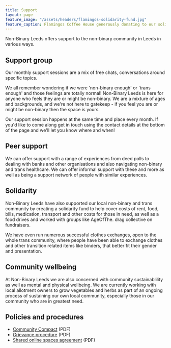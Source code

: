 ```yaml
---
title: Support
layout: page
feature_image: "/assets/headers/flamingos-solidarity-fund.jpg"
feature_caption: Flamingos Coffee House generously donating to our solidarity fund
---
```


Non-Binary Leeds offers support to the non-binary community in Leeds in various ways.

## Support group

Our monthly support sessions are a mix of free chats, conversations around specific topics.

We all remember wondering if we were 'non-binary enough' or 'trans enough' and those feelings are totally normal! Non-Binary Leeds is here for anyone who feels they are or might be non-binary. We are a mixture of ages and backgrounds, and we're not here to gatekeep - if you feel you are or might be non-binary then the space is yours.

Our support session happens at the same time and place every month. If you'd like to come along get in touch using the contact details at the bottom of the page and we'll let you know where and when!

## Peer support

We can offer support with a range of experiences from deed polls to dealing with banks and other organisations and also navigating non-binary and trans healthcare. We can offer informal support with these and more as well as being a support network of people with similar experiences.

## Solidarity

Non-Binary Leeds have also supported our local non-binary and trans community by creating a solidarity fund to help cover costs of rent, food, bills, medication, transport and other costs for those in need, as well as a food drives and worked with groups like AgeOfThe. drag collective on fundraisers.

We have even run numerous successful clothes exchanges, open to the whole trans community, where people have been able to exchange clothes and other transition related items like binders, that better fit their gender and presentation.

## Community wellbeing

At Non-Binary Leeds we are also concerned with community sustainablility as well as mental and physical wellbeing. We are currently working with local allotment owners to grow vegetables and herbs as part of an ongoing process of sustaining our own local community, especially those in our community who are in greatest need.

## Policies and procedures

* [Community Compact](/assets/pdf/community-compact-2019-09.pdf) (PDF)
* [Grievance procedure](/assets/pdf/grievance-procedure-2019-09.pdf) (PDF)
* [Shared online spaces agreement](/assets/pdf/shared-online-spaces-agreement-2020-05.pdf) (PDF)
